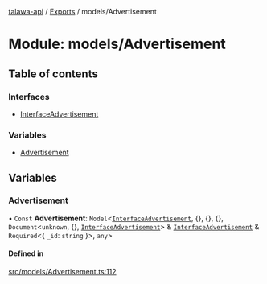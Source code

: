 [talawa-api](../README.md) / [Exports](../modules.md) / models/Advertisement

# Module: models/Advertisement

## Table of contents

### Interfaces

- [InterfaceAdvertisement](../interfaces/models_Advertisement.InterfaceAdvertisement.md)

### Variables

- [Advertisement](models_Advertisement.md#advertisement)

## Variables

### Advertisement

• `Const` **Advertisement**: `Model`\<[`InterfaceAdvertisement`](../interfaces/models_Advertisement.InterfaceAdvertisement.md), \{\}, \{\}, \{\}, `Document`\<`unknown`, \{\}, [`InterfaceAdvertisement`](../interfaces/models_Advertisement.InterfaceAdvertisement.md)\> & [`InterfaceAdvertisement`](../interfaces/models_Advertisement.InterfaceAdvertisement.md) & `Required`\<\{ `_id`: `string`  \}\>, `any`\>

#### Defined in

[src/models/Advertisement.ts:112](https://github.com/PalisadoesFoundation/talawa-api/blob/708df7e/src/models/Advertisement.ts#L112)
